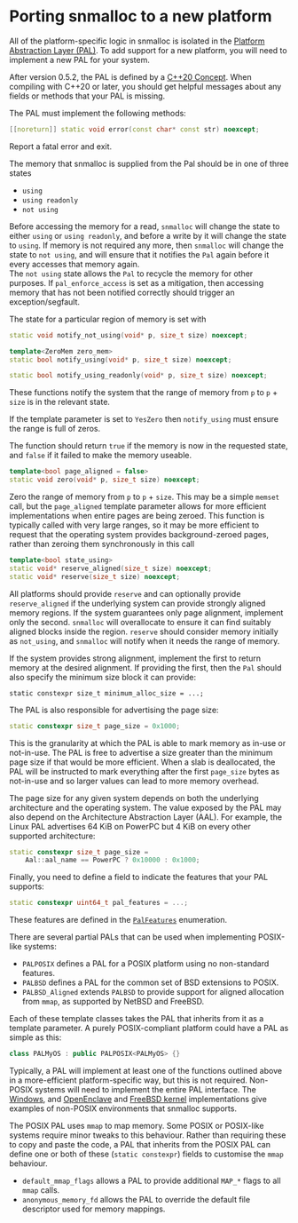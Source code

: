 Porting snmalloc to a new platform
==================================

All of the platform-specific logic in snmalloc is isolated in the [Platform
Abstraction Layer (PAL)](../src/snmalloc/pal).
To add support for a new platform, you will need to implement a new PAL for
your system.

After version 0.5.2, the PAL is defined by a [C++20 Concept](../src/pal/pal_concept.h).
When compiling with C++20 or later, you should get helpful messages about any fields or methods that your PAL is missing.

The PAL must implement the following methods:

```c++
[[noreturn]] static void error(const char* const str) noexcept;
```
Report a fatal error and exit.

The memory that snmalloc is supplied from the Pal should be in one of three
states

* `using`
* `using readonly`
* `not using`

Before accessing the memory for a read, `snmalloc` will change the state to 
either `using` or `using readonly`,
and before a write by it will change the state to `using`.
If memory is not required any more, then `snmalloc` will change the state to
`not using`, and will ensure that it notifies the `Pal` again
before it every accesses that memory again.  
The `not using` state allows the `Pal` to recycle the memory for other purposes.
If `pal_enforce_access` is set as a mitigation, then accessing memory that has not been notified
correctly should trigger an exception/segfault.

The state for a particular region of memory is set with 
```c++
static void notify_not_using(void* p, size_t size) noexcept;

template<ZeroMem zero_mem>
static bool notify_using(void* p, size_t size) noexcept;

static bool notify_using_readonly(void* p, size_t size) noexcept;
```
These functions notify the system that the range of memory from `p` to `p` + 
`size` is in the relevant state.

If the template parameter is set to `YesZero` then `notify_using` must ensure
the range is full of zeros.

The function should return `true` if the memory is now in the requested state, and `false` if it failed to make the memory useable.

```c++
template<bool page_aligned = false>
static void zero(void* p, size_t size) noexcept;
```
Zero the range of memory from `p` to `p` + `size`.
This may be a simple `memset` call, but the `page_aligned` template parameter
allows for more efficient implementations when entire pages are being zeroed.
This function is typically called with very large ranges, so it may be more
efficient to request that the operating system provides background-zeroed
pages, rather than zeroing them synchronously in this call

```c++
template<bool state_using>
static void* reserve_aligned(size_t size) noexcept;
static void* reserve(size_t size) noexcept;
```
All platforms should provide `reserve` and can optionally provide
`reserve_aligned` if the underlying system can provide strongly aligned 
memory regions.
If the system guarantees only page alignment, implement only the second. `snmalloc` will
overallocate to ensure it can find suitably aligned blocks inside the region.
`reserve` should consider memory initially as `not_using`, and `snmalloc` will notify when it 
needs the range of memory.

If the system provides strong alignment, implement the first to return memory
at the desired alignment. If providing the first, then the `Pal` should also 
specify the minimum size block it can provide: 
```
static constexpr size_t minimum_alloc_size = ...;
```

The PAL is also responsible for advertising the page size:

```c++
static constexpr size_t page_size = 0x1000;
```

This is the granularity at which the PAL is able to mark memory as in-use or not-in-use.
The PAL is free to advertise a size greater than the minimum page size if that would be more efficient.
When a slab is deallocated, the PAL will be instructed to mark everything after the first `page_size` bytes as not-in-use and so larger values can lead to more memory overhead.

The page size for any given system depends on both the underlying architecture and the operating system.
The value exposed by the PAL may also depend on the Architecture Abstraction Layer (AAL).
For example, the Linux PAL advertises 64 KiB on PowerPC but 4 KiB on every other supported architecture:

```c++
static constexpr size_t page_size =
	Aal::aal_name == PowerPC ? 0x10000 : 0x1000;
```

Finally, you need to define a field to indicate the features that your PAL supports:
```c++
static constexpr uint64_t pal_features = ...;
```

These features are defined in the [`PalFeatures`](src/pal/pal_consts.h) enumeration.

There are several partial PALs that can be used when implementing POSIX-like systems:

 - `PALPOSIX` defines a PAL for a POSIX platform using no non-standard features.
 - `PALBSD` defines a PAL for the common set of BSD extensions to POSIX.
 - `PALBSD_Aligned` extends `PALBSD` to provide support for aligned allocation
   from `mmap`, as supported by NetBSD and FreeBSD.

Each of these template classes takes the PAL that inherits from it as a
template parameter.
A purely POSIX-compliant platform could have a PAL as simple as this:

```c++
class PALMyOS : public PALPOSIX<PALMyOS> {}
```

Typically, a PAL will implement at least one of the functions outlined above in
a more-efficient platform-specific way, but this is not required.
Non-POSIX systems will need to implement the entire PAL interface.
The [Windows](src/pal/pal_windows.h), and
[OpenEnclave](src/pal/pal_open_enclave.h) and
[FreeBSD kernel](src/pal/pal_freebsd_kernel.h) implementations give examples of
non-POSIX environments that snmalloc supports.

The POSIX PAL uses `mmap` to map memory.
Some POSIX or POSIX-like systems require minor tweaks to this behaviour.
Rather than requiring these to copy and paste the code, a PAL that inherits from the POSIX PAL can define one or both of these (`static constexpr`) fields to customise the `mmap` behaviour.

 - `default_mmap_flags` allows a PAL to provide additional `MAP_*`
    flags to all `mmap` calls.
 - `anonymous_memory_fd` allows the PAL to override the default file
   descriptor used for memory mappings.

